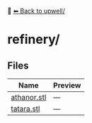📁 [⬅ Back to upwell/](../README.md)

# refinery/

## Files

| Name | Preview |
|------|---------|
| [athanor.stl](./athanor.stl) | — |
| [tatara.stl](./tatara.stl) | — |